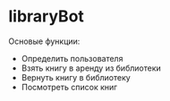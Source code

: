 # libraryBot

Основые функции:

- Определить пользователя
- Взять книгу в аренду из библиотеки
- Вернуть книгу в библиотеку
- Посмотреть список книг 
